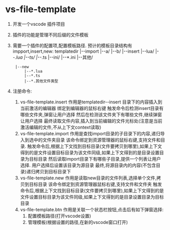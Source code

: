# vs-file-template
1. 开发一个vscode 插件项目
2. 插件的功能是管理不同后缀的文件模板
3. 需要一个插件的配置项,配置模板路径.
    预计的模板目录结构有impport,insert,new:
    templatedir
        |--import
            |--a/
            |--b/
        |--insert
            |--lua/
                |--*.lua
            |--ts/
                |--*.ts
            |--ini/
                |--*.ini
            |--其他/

        |--new
            |--*.lua
            |--*.ts
            |--*.其他文件类型

4. 注册命令:
    1) vs-file-template.insert
        作用是templatedir--insert 目录下的内容插入到当前激活的编辑器
        绑定到编辑器的鼠标右键
        触发命令后检测insert目录有哪些文件夹,弹窗让用户选择
        然后在检测该文件夹下有哪些文件,继续弹窗让用户选择
        最终读取文件内容,插入到当前编辑的文件光标处(注意是当前激活编辑的文件,不从上下文context读取)
    2) vs-file-template.import
        作用是查找import目录的子目录下的内容,递归导入到选中的文件夹目录
        该命令绑定到资源管理器的鼠标右键,支持文件和目录.
        触发命令后,根据上下文找到目标目录(文件要拷贝到哪里),如果上下文得到的是文件设置目标目录为该文件同级,如果上下文得到的是目录设置目录为目标目录
        然后读取import目录下有哪些子目录,提供一个列表让用户选择.
        用户选择后设置该目录为源目录
        最终,将源目录内的内容(不包含目录)递归拷贝到目标目录下
    3) vs-file-template.new
        作用是读取new目录的文件列表,选择单个文件,拷贝到目标目录
        该命令绑定到资源管理器鼠标右键,支持文件和文件夹
        触发命令后,根据上下文找到目标目录(文件要拷贝到哪里),如果上下文得到的是文件设置目标目录为该文件同级,如果上下文得到的是目录设置目录为目标目录
    4) vs-file-template.btn
        作用是关联一个状态栏按钮,点击后有如下弹窗选择:
        1) 配置模板路径(打开vscode设置)
        2) 管理模板(根据设置的路径,在新的vscode窗口打开)
